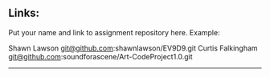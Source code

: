 
## Links:

Put your name and link to assignment repository here. Example:

Shawn Lawson    git@github.com:shawnlawson/EV9D9.git
Curtis Falkingham git@github.com:soundforascene/Art-CodeProject1.0.git

----
